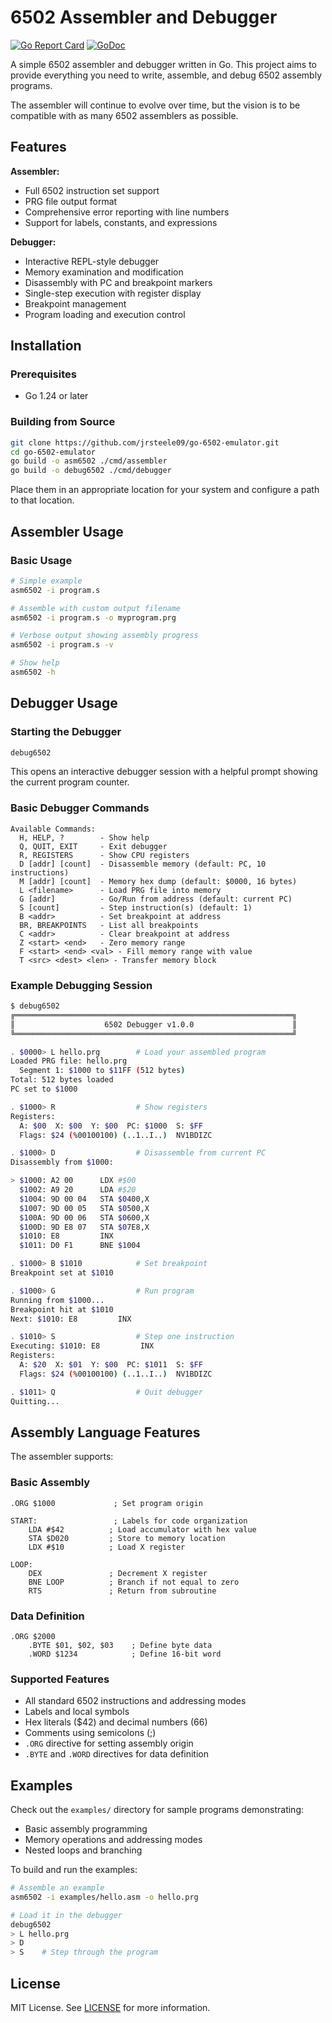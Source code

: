 # 6502 Assembler and Debugger

[![Go Report Card](https://goreportcard.com/badge/github.com/jrsteele09/go-6502-emulator)](https://goreportcard.com/report/github.com/jrsteele09/go-6502-emulator)
[![GoDoc](https://pkg.go.dev/badge/github.com/jrsteele09/go-6502-emulator)](https://pkg.go.dev/github.com/jrsteele09/go-6502-emulator)

A simple 6502 assembler and debugger written in Go. This project aims to provide everything you need to write, assemble, and debug 6502 assembly programs.

The assembler will continue to evolve over time, but the vision is to be compatible with as many 6502 assemblers as possible.

## Features

**Assembler:**
- Full 6502 instruction set support
- PRG file output format
- Comprehensive error reporting with line numbers
- Support for labels, constants, and expressions

**Debugger:**
- Interactive REPL-style debugger
- Memory examination and modification
- Disassembly with PC and breakpoint markers
- Single-step execution with register display
- Breakpoint management
- Program loading and execution control

## Installation

### Prerequisites
- Go 1.24 or later

### Building from Source

```bash
git clone https://github.com/jrsteele09/go-6502-emulator.git
cd go-6502-emulator
go build -o asm6502 ./cmd/assembler
go build -o debug6502 ./cmd/debugger
```

Place them in an appropriate location for your system and configure a path to that location.

## Assembler Usage

### Basic Usage

```bash
# Simple example
asm6502 -i program.s

# Assemble with custom output filename
asm6502 -i program.s -o myprogram.prg

# Verbose output showing assembly progress
asm6502 -i program.s -v

# Show help
asm6502 -h
```

## Debugger Usage

### Starting the Debugger

```bash
debug6502
```

This opens an interactive debugger session with a helpful prompt showing the current program counter.

### Basic Debugger Commands

```
Available Commands:
  H, HELP, ?        - Show help
  Q, QUIT, EXIT     - Exit debugger
  R, REGISTERS      - Show CPU registers
  D [addr] [count]  - Disassemble memory (default: PC, 10 instructions)
  M [addr] [count]  - Memory hex dump (default: $0000, 16 bytes)
  L <filename>      - Load PRG file into memory
  G [addr]          - Go/Run from address (default: current PC)
  S [count]         - Step instruction(s) (default: 1)
  B <addr>          - Set breakpoint at address
  BR, BREAKPOINTS   - List all breakpoints
  C <addr>          - Clear breakpoint at address
  Z <start> <end>   - Zero memory range
  F <start> <end> <val> - Fill memory range with value
  T <src> <dest> <len> - Transfer memory block
```

### Example Debugging Session

```bash
$ debug6502
╔══════════════════════════════════════════════════════════════╗
║                    6502 Debugger v1.0.0                      ║
╚══════════════════════════════════════════════════════════════╝

. $0000> L hello.prg        # Load your assembled program
Loaded PRG file: hello.prg
  Segment 1: $1000 to $11FF (512 bytes)
Total: 512 bytes loaded
PC set to $1000

. $1000> R                  # Show registers
Registers:
  A: $00  X: $00  Y: $00  PC: $1000  S: $FF
  Flags: $24 (%00100100) (..1..I..)  NV1BDIZC

. $1000> D                  # Disassemble from current PC
Disassembly from $1000:

> $1000: A2 00      LDX #$00
  $1002: A9 20      LDA #$20
  $1004: 9D 00 04   STA $0400,X
  $1007: 9D 00 05   STA $0500,X
  $100A: 9D 00 06   STA $0600,X
  $100D: 9D E8 07   STA $07E8,X
  $1010: E8         INX
  $1011: D0 F1      BNE $1004

. $1000> B $1010            # Set breakpoint
Breakpoint set at $1010

. $1000> G                  # Run program
Running from $1000...
Breakpoint hit at $1010
Next: $1010: E8         INX

. $1010> S                  # Step one instruction
Executing: $1010: E8         INX
Registers:
  A: $20  X: $01  Y: $00  PC: $1011  S: $FF
  Flags: $24 (%00100100) (..1..I..)  NV1BDIZC

. $1011> Q                  # Quit debugger
Quitting...
```

## Assembly Language Features

The assembler supports:

### Basic Assembly
```assembly
.ORG $1000             ; Set program origin

START:                 ; Labels for code organization
    LDA #$42          ; Load accumulator with hex value
    STA $D020         ; Store to memory location
    LDX #$10          ; Load X register
    
LOOP:
    DEX               ; Decrement X register
    BNE LOOP          ; Branch if not equal to zero
    RTS               ; Return from subroutine
```

### Data Definition
```assembly
.ORG $2000
    .BYTE $01, $02, $03    ; Define byte data
    .WORD $1234            ; Define 16-bit word
```

### Supported Features
- All standard 6502 instructions and addressing modes
- Labels and local symbols
- Hex literals ($42) and decimal numbers (66)
- Comments using semicolons (;)
- `.ORG` directive for setting assembly origin
- `.BYTE` and `.WORD` directives for data definition

## Examples

Check out the `examples/` directory for sample programs demonstrating:
- Basic assembly programming
- Memory operations and addressing modes
- Nested loops and branching

To build and run the examples:

```bash
# Assemble an example
asm6502 -i examples/hello.asm -o hello.prg

# Load it in the debugger
debug6502
> L hello.prg
> D
> S    # Step through the program
```

## License

MIT License. See [LICENSE](LICENSE) for more information.
